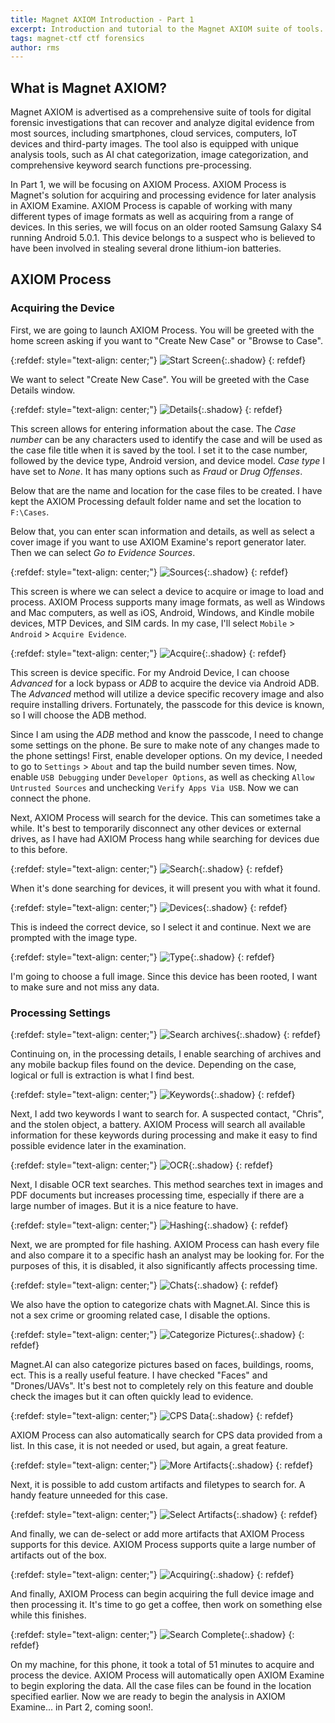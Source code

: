 ```yaml
---
title: Magnet AXIOM Introduction - Part 1
excerpt: Introduction and tutorial to the Magnet AXIOM suite of tools. In part one, we'll acquire and process an Android device to later analyze.
tags: magnet-ctf ctf forensics
author: rms
---
```


## What is Magnet AXIOM?

Magnet AXIOM is advertised as a comprehensive suite of tools for digital forensic investigations that can recover and analyze digital evidence from most sources, including smartphones, cloud services, computers, IoT devices and third-party images. The tool also is equipped with unique analysis tools, such as AI chat categorization, image categorization, and comprehensive keyword search functions pre-processing. 

In Part 1, we will be focusing on AXIOM Process. AXIOM Process is Magnet's solution for acquiring and processing evidence for later analysis in AXIOM Examine. AXIOM Process is capable of working with many different types of image formats as well as acquiring from a range of devices. In this series, we will focus on an older rooted Samsung Galaxy S4 running Android 5.0.1. This device belongs to a suspect who is believed to have been involved in stealing several drone lithium-ion batteries. 

## AXIOM Process

### Acquiring the Device

First, we are going to launch AXIOM Process. You will be greeted with the home screen asking if you want to "Create New Case" or "Browse to Case".

{:refdef: style="text-align: center;"}
![Start Screen](https://starwarsfan2099.github.io/public/2021-03-23/start_image.JPG){:.shadow}
{: refdef}

We want to select "Create New Case". You will be greeted with the Case Details window. 

{:refdef: style="text-align: center;"}
![Details](https://starwarsfan2099.github.io/public/2021-03-23/details.JPG){:.shadow}
{: refdef}

This screen allows for entering information about the case. The *Case number* can be any characters used to identify the case and will be used as the case file title when it is saved by the tool. I set it to the case number, followed by the device type, Android version, and device model. *Case type* I have set to *None*. It has many options such as *Fraud* or *Drug Offenses*. 

Below that are the name and location for the case files to be created. I have kept the AXIOM Processing default folder name and set the location to `F:\Cases`.

Below that, you can enter scan information and details, as well as select a cover image if you want to use AXIOM Examine's report generator later. Then we can select *Go to Evidence Sources*.

{:refdef: style="text-align: center;"}
![Sources](https://starwarsfan2099.github.io/public/2021-03-23/sources.JPG){:.shadow}
{: refdef}

This screen is where we can select a device to acquire or image to load and process. AXIOM Process supports many image formats, as well as Windows and Mac computers, as well as iOS, Android, Windows, and Kindle mobile devices, MTP Devices, and SIM cards. In my case, I'll select `Mobile` > `Android` > `Acquire Evidence`. 

{:refdef: style="text-align: center;"}
![Acquire](https://starwarsfan2099.github.io/public/2021-03-23/aquire.JPG){:.shadow}
{: refdef}

This screen is device specific. For my Android Device, I can choose *Advanced* for a lock bypass or *ADB* to acquire the device via Android ADB. The *Advanced* method will utilize a device specific recovery image and also require installing drivers. Fortunately, the passcode for this device is known, so I will choose the ADB method.

Since I am using the *ADB* method and know the passcode, I need to change some settings on the phone. Be sure to make note of any changes made to the phone settings! First, enable developer options. On my device, I needed to go to `Settings` > `About` and tap the build number seven times. Now, enable `USB Debugging` under `Developer Options`, as well as checking `Allow Untrusted Sources` and unchecking `Verify Apps Via USB`. Now we can connect the phone. 

Next, AXIOM Process will search for the device. This can sometimes take a while. It's best to temporarily disconnect any other devices or external drives, as I have had AXIOM Process hang while searching for devices due to this before.

{:refdef: style="text-align: center;"}
![Search](https://starwarsfan2099.github.io/public/2021-03-23/searching.JPG){:.shadow}
{: refdef}

When it's done searching for devices, it will present you with what it found.

{:refdef: style="text-align: center;"}
![Devices](https://starwarsfan2099.github.io/public/2021-03-23/device.JPG){:.shadow}
{: refdef}

This is indeed the correct device, so I select it and continue. Next we are prompted with the image type. 

{:refdef: style="text-align: center;"}
![Type](https://starwarsfan2099.github.io/public/2021-03-23/image.JPG){:.shadow}
{: refdef}

I'm going to choose a full image. Since this device has been rooted, I want to make sure and not miss any data.

### Processing Settings

{:refdef: style="text-align: center;"}
![Search archives](https://starwarsfan2099.github.io/public/2021-03-23/search_archives.JPG){:.shadow}
{: refdef}

Continuing on, in the processing details, I enable searching of archives and any mobile backup files found on the device. Depending on the case, logical or full is extraction is what I find best.

{:refdef: style="text-align: center;"}
![Keywords](https://starwarsfan2099.github.io/public/2021-03-23/keyword.JPG){:.shadow}
{: refdef}

Next, I add two keywords I want to search for. A suspected contact, "Chris", and the stolen object, a battery. AXIOM Process will search all available information for these keywords during processing and make it easy to find possible evidence later in the examination.

{:refdef: style="text-align: center;"}
![OCR](https://starwarsfan2099.github.io/public/2021-03-23/ocr.JPG){:.shadow}
{: refdef}

Next, I disable OCR text searches. This method searches text in images and PDF documents but increases processing time, especially if there are a large number of images. But it is a nice feature to have.

{:refdef: style="text-align: center;"}
![Hashing](https://starwarsfan2099.github.io/public/2021-03-23/hash.JPG){:.shadow}
{: refdef}

Next, we are prompted for file hashing. AXIOM Process can hash every file and also compare it to a specific hash an analyst may be looking for. For the purposes of this, it is disabled, it also significantly affects processing time. 

{:refdef: style="text-align: center;"}
![Chats](https://starwarsfan2099.github.io/public/2021-03-23/chats.JPG){:.shadow}
{: refdef}

We also have the option to categorize chats with Magnet.AI. Since this is not a sex crime or grooming related case, I disable the options.

{:refdef: style="text-align: center;"}
![Categorize Pictures](https://starwarsfan2099.github.io/public/2021-03-23/categorize.JPG){:.shadow}
{: refdef}

Magnet.AI can also categorize pictures based on faces, buildings, rooms, ect. This is a really useful feature. I have checked "Faces" and "Drones/UAVs". It's best not to completely rely on this feature and double check the images but it can often quickly lead to evidence. 

{:refdef: style="text-align: center;"}
![CPS Data](https://starwarsfan2099.github.io/public/2021-03-23/cps.JPG){:.shadow}
{: refdef}

AXIOM Process can also automatically search for CPS data provided from a list. In this case, it is not needed or used, but again, a great feature. 

{:refdef: style="text-align: center;"}
![More Artifacts](https://starwarsfan2099.github.io/public/2021-03-23/more_artifacts.JPG){:.shadow}
{: refdef}

Next, it is possible to add custom artifacts and filetypes to search for. A handy feature unneeded for this case. 

{:refdef: style="text-align: center;"}
![Select Artifacts](https://starwarsfan2099.github.io/public/2021-03-23/select_artifacts.JPG){:.shadow}
{: refdef}

And finally, we can de-select or add more artifacts that AXIOM Process supports for this device. AXIOM Process supports quite a large number of artifacts out of the box. 

{:refdef: style="text-align: center;"}
![Acquiring](https://starwarsfan2099.github.io/public/2021-03-23/acquiring.JPG){:.shadow}
{: refdef}

And finally, AXIOM Process can begin acquiring the full device image and then processing it. It's time to go get a coffee, then work on something else while this finishes. 

{:refdef: style="text-align: center;"}
![Search Complete](https://starwarsfan2099.github.io/public/2021-03-23/search_complete.JPG){:.shadow}
{: refdef}

On my machine, for this phone, it took a total of 51 minutes to acquire and process the device. AXIOM Process will automatically open AXIOM Examine to begin exploring the data. All the case files can be found in the location specified earlier. Now we are ready to begin the analysis in AXIOM Examine... in Part 2, coming soon!. 